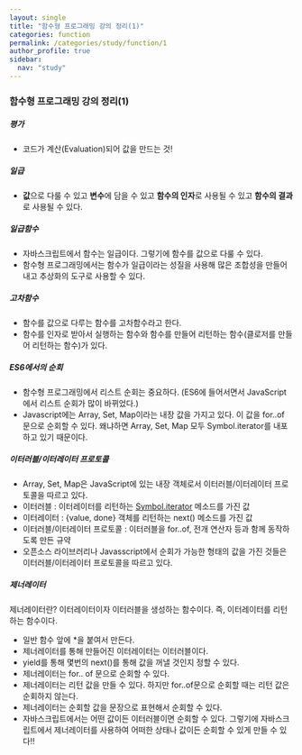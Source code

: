 ```yaml
---
layout: single
title: "함수형 프로그래밍 강의 정리(1)"
categories: function
permalink: /categories/study/function/1
author_profile: true
sidebar:
  nav: "study"
---
```


### 함수형 프로그래밍 강의 정리(1)

##### 평가

- 코드가 계산(Evaluation)되어 값을 만드는 것!

##### 일급

- **값**으로 다룰 수 있고 **변수**에 담을 수 있고 **함수의 인자**로 사용될 수 있고 **함수의 결과**로 사용될 수 있다.

##### 일급함수

- 자바스크립트에서 함수는 일급이다. 그렇기에 함수를 값으로 다룰 수 있다.
- 함수형 프로그래밍에서는 함수가 일급이라는 성질을 사용해 많은 조합성을 만들어내고 추상화의 도구로 사용할 수 있다.

##### 고차함수

- 함수를 값으로 다루는 함수를 고차함수라고 한다.
- 함수를 인자로 받아서 실행하는 함수와 함수를 만들어 리턴하는 함수(클로저를 만들어 리턴하는 함수)가 있다.

##### ES6에서의 순회

- 함수형 프로그래밍에서 리스트 순회는 중요하다. (ES6에 들어서면서 JavaScript에서 리스트 순회가 많이 바뀌었다.)
- Javascript에는 Array, Set, Map이라는 내장 값을 가지고 있다. 이 값을 for..of 문으로 순회할 수 있다. 왜냐하면 Array, Set, Map 모두 Symbol.iterator를 내포하고 있기 때문이다.

##### 이터러블/이터레이터 프로토콜

- Array, Set, Map은 JavaScript에 있는 내장 객체로서 이터러블/이터레이터 프로토콜을 따르고 있다.
- 이터러블 : 이터레이터를 리턴하는 [Symbol.iterator]() 메소드를 가진 값
- 이터레이터 : {value, done} 객체를 리턴하는 next() 메소드를 가진 값
- 이터러블/이터레이터 프로토콜 : 이터러블을 for..of, 전개 연산자 등과 함께 동작하도록 만든 규약
- 오픈소스 라이브러리나 Javasscript에서 순회가 가능한 형태의 값을 가진 것들은 이터러블/이터레이터 프로토콜을 따르고 있다.

##### 제너레이터

제너레이터란? 이터레이터이자 이터러블을 생성하는 함수이다. 즉, 이터레이터를 리턴하는 함수이다.

- 일반 함수 앞에 \*을 붙여서 만든다.
- 제너레이터를 통해 만들어진 이터레이터는 이터러블이다.
- yield를 통해 몇번의 next()를 통해 값을 꺼낼 것인지 정할 수 있다.
- 제너레이터는 for.. of 문으로 순회할 수 있다.
- 제너레이터는 리턴 값을 만들 수 있다. 하지만 for..of문으로 순회할 때는 리턴 값은 순회하지 않는다.
- 제너레이터는 순회할 값을 문장으로 표현해서 순회할 수 있다.
- 자바스크립트에서는 어떤 값이든 이터러블이면 순회할 수 있다. 그렇기에 자바스크립트에서 제너레이터를 사용하여 어떠한 상태나 값이든 순회할 수 있게 만들 수 있다!!
